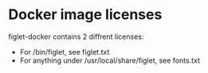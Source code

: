 # Docker image licenses

figlet-docker contains 2 diffrent licenses:
- For /bin/figlet, see figlet.txt
- For anything under /usr/local/share/figlet, see fonts.txt
